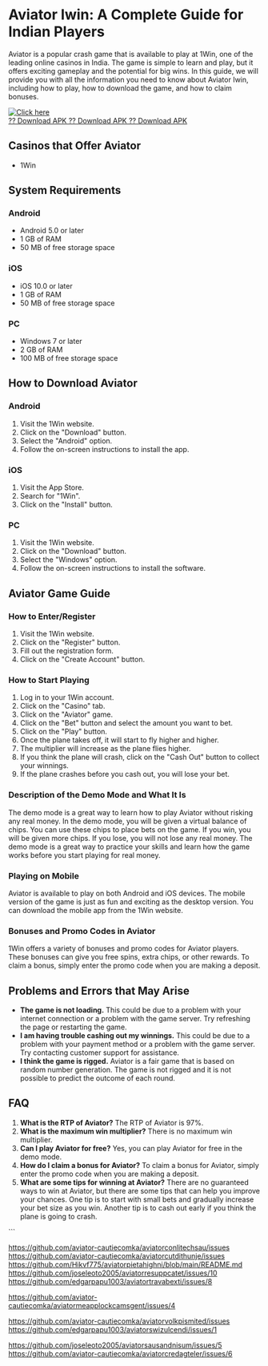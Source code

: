 # Aviator Iwin: A Complete Guide for Indian Players

Aviator is a popular crash game that is available to play at 1Win, one
of the leading online casinos in India. The game is simple to learn and
play, but it offers exciting gameplay and the potential for big wins. In
this guide, we will provide you with all the information you need to
know about Aviator Iwin, including how to play, how to download the
game, and how to claim bonuses.

[![Click
here](https://readscoops.com/wp-content/uploads/2023/03/Readscoop-aviator-1-1.jpg)](https://traff.sbs/deff)\
[?? Download APK ?? Download APK ?? Download
APK](https://traff.sbs/deff)

## Casinos that Offer Aviator

-   1Win

## System Requirements

### Android

-   Android 5.0 or later
-   1 GB of RAM
-   50 MB of free storage space

### iOS

-   iOS 10.0 or later
-   1 GB of RAM
-   50 MB of free storage space

### PC

-   Windows 7 or later
-   2 GB of RAM
-   100 MB of free storage space

## How to Download Aviator

### Android

1.  Visit the 1Win website.
2.  Click on the "Download" button.
3.  Select the "Android" option.
4.  Follow the on-screen instructions to install the app.

### iOS

1.  Visit the App Store.
2.  Search for "1Win".
3.  Click on the "Install" button.

### PC

1.  Visit the 1Win website.
2.  Click on the "Download" button.
3.  Select the "Windows" option.
4.  Follow the on-screen instructions to install the software.

## Aviator Game Guide

### How to Enter/Register

1.  Visit the 1Win website.
2.  Click on the "Register" button.
3.  Fill out the registration form.
4.  Click on the "Create Account" button.

### How to Start Playing

1.  Log in to your 1Win account.
2.  Click on the "Casino" tab.
3.  Click on the "Aviator" game.
4.  Click on the "Bet" button and select the amount you want to
    bet.
5.  Click on the "Play" button.
6.  Once the plane takes off, it will start to fly higher and higher.
7.  The multiplier will increase as the plane flies higher.
8.  If you think the plane will crash, click on the "Cash Out"
    button to collect your winnings.
9.  If the plane crashes before you cash out, you will lose your bet.

### Description of the Demo Mode and What It Is

The demo mode is a great way to learn how to play Aviator without
risking any real money. In the demo mode, you will be given a virtual
balance of chips. You can use these chips to place bets on the game. If
you win, you will be given more chips. If you lose, you will not lose
any real money. The demo mode is a great way to practice your skills and
learn how the game works before you start playing for real money.

### Playing on Mobile

Aviator is available to play on both Android and iOS devices. The mobile
version of the game is just as fun and exciting as the desktop version.
You can download the mobile app from the 1Win website.

### Bonuses and Promo Codes in Aviator

1Win offers a variety of bonuses and promo codes for Aviator players.
These bonuses can give you free spins, extra chips, or other rewards. To
claim a bonus, simply enter the promo code when you are making a
deposit.

## Problems and Errors that May Arise

-   **The game is not loading.** This could be due to a problem with
    your internet connection or a problem with the game server. Try
    refreshing the page or restarting the game.
-   **I am having trouble cashing out my winnings.** This could be due
    to a problem with your payment method or a problem with the game
    server. Try contacting customer support for assistance.
-   **I think the game is rigged.** Aviator is a fair game that is based
    on random number generation. The game is not rigged and it is not
    possible to predict the outcome of each round.

## FAQ

1.  **What is the RTP of Aviator?** The RTP of Aviator is 97%.
2.  **What is the maximum win multiplier?** There is no maximum win
    multiplier.
3.  **Can I play Aviator for free?** Yes, you can play Aviator for free
    in the demo mode.
4.  **How do I claim a bonus for Aviator?** To claim a bonus for
    Aviator, simply enter the promo code when you are making a deposit.
5.  **What are some tips for winning at Aviator?** There are no
    guaranteed ways to win at Aviator, but there are some tips that can
    help you improve your chances. One tip is to start with small bets
    and gradually increase your bet size as you win. Another tip is to
    cash out early if you think the plane is going to crash.

\`\`\`


https://github.com/aviator-cautiecomka/aviatorconlitechsau/issues
https://github.com/aviator-cautiecomka/aviatorcutdithunje/issues
https://github.com/Hikvf775/aviatorpietahighni/blob/main/README.md
https://github.com/joseleoto2005/aviatorresuppcatet/issues/10
https://github.com/edgarpapu1003/aviatortravabexti/issues/8

https://github.com/aviator-cautiecomka/aviatormeapplockcamsgent/issues/4

https://github.com/aviator-cautiecomka/aviatorvolkpismited/issues
https://github.com/edgarpapu1003/aviatorswizulcendi/issues/1

https://github.com/joseleoto2005/aviatorsausandnisum/issues/5
https://github.com/aviator-cautiecomka/aviatorcredagteler/issues/6
